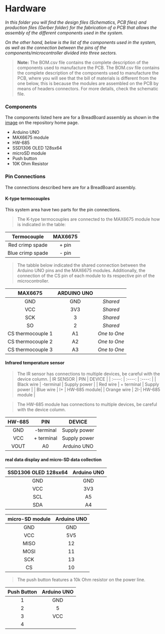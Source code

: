 # Hardware

<i>In this folder you will find the design files (Schematics, PCB files) and production files (Gerber folder) for the fabrication of a PCB that allows the assembly of the different components used in the system.

On the other hand, below is the list of the components used in the system, as well as the connection between the pins of the components/microcontroller divided into three sectors.</i>

> **Note:** The BOM.csv file contains the complete description of the components used to manufacture the PCB. The BOM.csv file contains the complete description of the components used to manufacture the PCB, where you will see that the bill of materials is different from the one below, this is because the modules are assembled on the PCB by means of headers connectors. For more details, check the schematic file.


### Components

The components listed here are for a BreadBoard assembly as shown in the [image](/4.Docs/Images/pictorial_circuit_diagram.png) on the repository home page.

- Arduino UNO
- MAX6675 module
- HW-685
- SSD1306 OLED 128sx64
- microSD module
- Push button
- 10K Ohm Resistor

### Pin Connections

The connections described here are for a BreadBoard assembly.

#### K-type termocouples

This system area have two parts for the pin connections.

> The K-type termocouples are connected to the MAX6675 module how is indicated in the table:

| Termocouple | MAX6675 |
| :----:  | :----:  |
| Red crimp spade | + pin |
| Blue crimp spade | - pin |

> The tabble below indicated the shared connection between the Arduino UNO pins and the MAX6675 modules. Additionally, the connection of the CS pin of each module to its respective pin of the microcontroller.

| MAX6675 | ARDUINO UNO ||
| :----: | :----: | :----: |
| GND | GND | *Shared* |
| VCC | 3V3 | *Shared* |
| SCK | 3 | *Shared* |
| SO | 2 | *Shared* |
| CS thermocouple 1 | A1 | *One to One* |
| CS thermocouple 2 | A2 | *One to One* |
| CS thermocouple 3 | A3 | *One to One* |

#### Infrared temperature sensor

> The IR sensor has connections to multiple devices, be careful with the device column.
| IR SENSOR | PIN | DEVICE |
| :----: | :----: | :----: |
| Black wire | -terminal | Supply power |
| Red wire | + terminal | Supply power |
| Blue wire | I+ | HW-685 module|
| Orange wire | 2I-| HW-685 module |


> The HW-685 module has connections to multiple devices, be careful with the device column.

| HW-685 | PIN | DEVICE |
| :----: | :----: | :----: |
| GND | -terminal | Supply power |
| VCC | + terminal | Supply power |
| VOUT | A0 | Arduino UNO|

#### real data display and micro-SD data collection

| SSD1306 OLED 128sx64 | Arduino UNO |
| :----:  | :----:  |
| GND | GND |
| VCC | 3V3 |
| SCL | A5 |
| SDA | A4 |

| micro-SD module | Arduino UNO |
| :----:  | :----:  |
| GND | GND |
| VCC | 5V5 |
| MISO | 12 |
| MOSI | 11 |
| SCK | 13 |
| CS | 10 |

> The push button features a 10k Ohm resistor on the power line.

| Push Button | Arduino UNO |
| :----:  | :----:  |
| 1 | GND |
| 2 | 5 |
| 3 | VCC |
| 4 |  |
